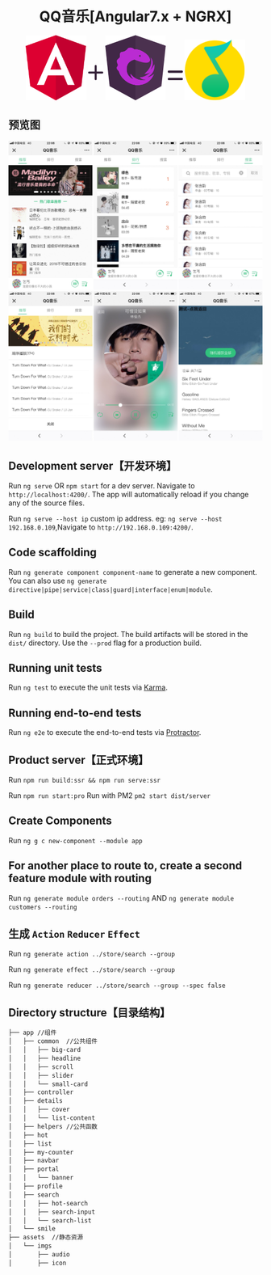 <h1 align="center">QQ音乐[Angular7.x + NGRX]</h1>

<p align="center">
    <img width="120" title="angular" src="src/assets/logo/image_angular.svg">
    <img width="30" style="margin-bottom: 40px;" title="ngrx" src="src/assets/logo/icon_add.svg">
    <img width="120" title="ngrx" src="src/assets/logo/image_ngrx.svg">
    <img width="30" style="margin-bottom: 40px;" title="ngrx" src="src/assets/logo/icon_equal.svg">
    <img width="120" title="ngrx" src="src/assets/imgs/icon/icon_qq_music.svg">
</p>

## 预览图
<p align="center">
    <img title="angular" src="src/assets/logo/page01-min.jpg">
    <img title="angular" src="src/assets/logo/page02-min.jpg">
</p>

## Development server【开发环境】

Run `ng serve` OR `npm start` for a dev server. Navigate to `http://localhost:4200/`. The app will automatically reload if you change any of the source files.

Run `ng serve --host ip` custom ip address. eg: `ng serve --host 192.168.0.109`,Navigate to `http://192.168.0.109:4200/`.

## Code scaffolding

Run `ng generate component component-name` to generate a new component. You can also use `ng generate directive|pipe|service|class|guard|interface|enum|module`.

## Build

Run `ng build` to build the project. The build artifacts will be stored in the `dist/` directory. Use the `--prod` flag for a production build.

## Running unit tests

Run `ng test` to execute the unit tests via [Karma](https://karma-runner.github.io).

## Running end-to-end tests

Run `ng e2e` to execute the end-to-end tests via [Protractor](http://www.protractortest.org/).

## Product server【正式环境】

Run `npm run build:ssr && npm run serve:ssr`

Run `npm run start:pro` Run with PM2 `pm2 start dist/server`

## Create Components
Run `ng g c new-component --module app`

## For another place to route to, create a second feature module with routing
Run `ng generate module orders --routing` AND `ng generate module customers --routing`

## 生成 `Action` `Reducer` `Effect`
Run `ng generate action ../store/search --group`

Run `ng generate effect ../store/search --group`

Run `ng generate reducer ../store/search --group --spec false`

## Directory structure【目录结构】

```bash
├── app //组件
│   ├── common  //公共组件
│   │   ├── big-card
│   │   ├── headline
│   │   ├── scroll
│   │   ├── slider
│   │   └── small-card
│   ├── controller
│   ├── details
│   │   ├── cover
│   │   └── list-content
│   ├── helpers //公共函数
│   ├── hot
│   ├── list
│   ├── my-counter
│   ├── navbar
│   ├── portal
│   │   └── banner
│   ├── profile
│   ├── search
│   │   ├── hot-search
│   │   ├── search-input
│   │   └── search-list
│   └── smile
├── assets  //静态资源
│   └── imgs
│       ├── audio
│       ├── icon
```